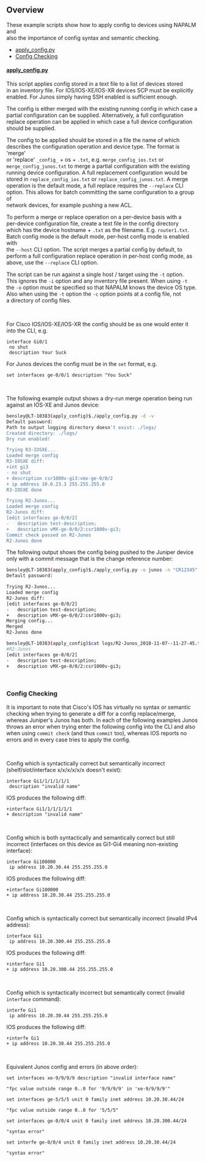 
## Overview

These example scripts show how to apply config to devices using NAPALM and  
also the importance of config syntax and semantic checking.  

* [apply_config.py](#apply_configpy)
* [Config Checking](#config-checking)


#### [apply_config.py](apply_config.py)
This script applies config stored in a text file to a list of devices stored  
in an inventory file. For IOS/IOS-XE/IOS-XR devices SCP must be explicitly  
enabled. For Junos simply having SSH enabled is sufficient enough.  

The config is either merged with the existing running config in which case a  
partial configuration can be supplied. Alternatively, a full configuration  
replace operation can be applied in which case a full device configuration  
should be supplied.

The config to be applied should be stored in a file the name of which  
describes the configuration operation and device type. The format is 'merge'  
or 'replace' `_config_` + os + `.txt`, e.g. `merge_config_ios.txt` or  
`merge_config_junos.txt` to merge a partial configuration with the existing  
running device configuration. A full replacement configuration would be  
stored in `replace_config_ios.txt` or `replace_config_junos.txt`. A merge  
operation is the default mode, a full replace requires the `--replace` CLI  
option. This allows for batch committing the same configuration to a group of  
network devices, for example pushing a new ACL.

To perform a merge or replace operation on a per-device basis with a  
per-device configuration file, create a text file in the config directory  
which has the device hostname + `.txt` as the filename. E.g. `router1.txt`.  
Batch config mode is the default mode, per-host config mode is enabled with  
the `--host` CLI option. The script merges a partial config by default, to  
perform a full configuration replace operation in per-host config mode, as  
above, use the `--replace` CLI option.

The script can be run against a single host / target using the `-t` option.  
This ignores the `-i` option and any inventory file present. When using `-t`  
the `-o` option must be specified so that NAPALM knows the device OS type.  
Also when using the `-t` option the `-c` option points at a config file, not  
a directory of config files.

&nbsp;

For Cisco IOS/IOS-XE/IOS-XR the config should be as one would enter it into the 
CLI, e.g.
```
interface Gi0/1
 no shut
 description Your Suck
```
For Junos devices the config must be in the `set` format, e.g.
```
set interfaces ge-0/0/1 description "You Suck"
```

&nbsp;

The following example output shows a dry-run merge operation being run against 
an IOS-XE and Junos device:
```bash
bensley@LT-10383(apply_config)$./apply_config.py -d -v
Default password:
Path to output logging directory doesn't exist: ./logs/
Created directory: ./logs/
Dry run enabled!

Trying R3-IOSXE...
Loaded merge config
R3-IOSXE diff:
+int gi3
- no shut
+ description csr1000v-gi3:vmx-ge-0/0/2
+ ip address 10.0.23.3 255.255.255.0
R3-IOSXE done

Trying R2-Junos...
Loaded merge config
R2-Junos diff:
[edit interfaces ge-0/0/2]
-   description test-description;
+   description vMX-ge-0/0/2:csr1000v-gi3;
Commit check passed on R2-Junos
R2-Junos done
```

The following output shows the config being pushed to the Juniper device only 
with a commit message that is the change reference number:
```bash
bensley@LT-10383(apply_config)$./apply_config.py -o junos -n "CR12345"
Default password:

Trying R2-Junos...
Loaded merge config
R2-Junos diff:
[edit interfaces ge-0/0/2]
-   description test-description;
+   description vMX-ge-0/0/2:csr1000v-gi3;
Merging config...
Merged
R2-Junos done
```

```bash
bensley@LT-10383(apply_config)$cat logs/R2-Junos_2018-11-07--11-27-45.txt
#R2-Junos
[edit interfaces ge-0/0/2]
-   description test-description;
+   description vMX-ge-0/0/2:csr1000v-gi3;
```

&nbsp;

### Config Checking
It is important to note that Cisco's IOS has virtually no syntax or semantic 
checking when trying to generate a diff for a config replace/merge, whereas 
Juniper's Junos has both. In each of the following examples Junos throws an 
error when trying enter the following config into the CLI and also when using 
`commit check` (and thus `commit` too), whereas IOS reports no errors and in 
every case tries to apply the config.

&nbsp;

Config which is syntactically correct but semantically incorrect 
(shelf/slot/interface x/x/x/x/x/x doesn't exist):
```
interface Gi1/1/1/1/1/1
 description "invalid name"
```
IOS produces the following diff:
```
+interface Gi1/1/1/1/1/1
+ description "invalid name"
```

&nbsp;

Config which is both syntactically and semantically correct but still incorrect (interfaces on this device as Gi1-Gi4 meaning non-existing interface):
```
interface Gi100000
 ip address 10.20.30.44 255.255.255.0
```
IOS produces the following diff:
```
+interface Gi100000
+ ip address 10.20.30.44 255.255.255.0
```

&nbsp;

Config which is syntactically correct but semantically incorrect (invalid IPv4 address):
```
interface Gi1
 ip address 10.20.300.44 255.255.255.0
```
IOS produces the following diff:
```
+interface Gi1
+ ip address 10.20.300.44 255.255.255.0
```

&nbsp;

Config which is syntactically incorrect but semantically correct (invalid `interface` command):
```
interfe Gi1
 ip address 10.20.30.44 255.255.255.0
```
IOS produces the following diff:
```
+interfe Gi1
+ ip address 10.20.30.44 255.255.255.0
```

&nbsp;

Equivalent Junos config and errors (in above order):
```
set interfaces xe-9/9/9/9 description "invalid interface name"

"fpc value outside range 0..0 for '9/9/9/9' in 'xe-9/9/9/9'"
```
```
set interfaces ge-5/5/5 unit 0 family inet address 10.20.30.44/24

"fpc value outside range 0..0 for '5/5/5"
```
```
set interfaces ge-0/0/4 unit 0 family inet address 10.20.300.44/24

"syntax error"
```
```
set interfe ge-0/0/4 unit 0 family inet address 10.20.30.44/24

"syntax error"
```
